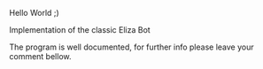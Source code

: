 Hello World ;)

Implementation of the classic Eliza Bot

The program is well documented, for further info please leave your comment bellow.
